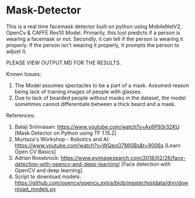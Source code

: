 # Mask-Detector

This is a real time facemask detector built on python using MobileNetV2, OpenCv & CAFFE Res10 Model.
Primarily, this tool predicts if a person is wearing a facemask or not.
Secondly, it can tell if the person is wearing it properly. If the person isn't wearing it properly, it prompts the person to adjust it.

PLEASE VIEW OUTPUT.MD FOR THE RESULTS.

Known Issues:

1) The Model assumes spectacles to be a part of a mask. Assumed reason being lack of training images of people with glasses.
2) Due to lack of bearded people without masks in the dataset, the model sometimes cannot differentiate between a thick beard and a mask.

References:

1) Balaji Srinivasan: https://www.youtube.com/watch?v=Ax6P93r32KU [Mask Detector on Python using TF 1.15.2]
2) Murtaza's Workshop - Robotics and AI: https://www.youtube.com/watch?v=WQeoO7MI0Bs&t=9006s [Learn Open CV Basics]
3) Adrian Rosebrock: https://www.pyimagesearch.com/2018/02/26/face-detection-with-opencv-and-deep-learning/ [Face detection with OpenCV and deep learning]
4) Script to download models: https://github.com/opencv/opencv_extra/blob/master/testdata/dnn/download_models.py
